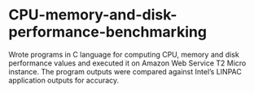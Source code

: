 # CPU-memory-and-disk-performance-benchmarking

Wrote programs in C language for computing CPU, memory and disk performance values and executed it on Amazon Web Service T2 Micro instance. The program outputs were compared against Intel’s LINPAC application outputs for accuracy.
